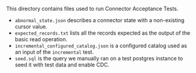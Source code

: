 This directory contains files used to run Connector Acceptance Tests.

- `abnormal_state.json` describes a connector state with a non-existing cursor value.
- `expected_records.txt` lists all the records expected as the output of the basic read operation.
- `incremental_configured_catalog.json` is a configured catalog used as an input of the `incremental` test.
- `seed.sql` is the query we manually ran on a test postgres instance to seed it with test data and enable CDC.
